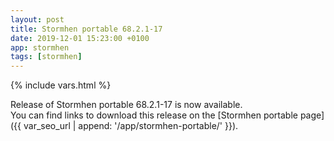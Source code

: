 ```yaml
---
layout: post
title: Stormhen portable 68.2.1-17
date: 2019-12-01 15:23:00 +0100
app: stormhen
tags: [stormhen]
---
```

{% include vars.html %}

Release of Stormhen portable 68.2.1-17 is now available.<br />
You can find links to download this release on the [Stormhen portable page]({{ var_seo_url | append: '/app/stormhen-portable/' }}).